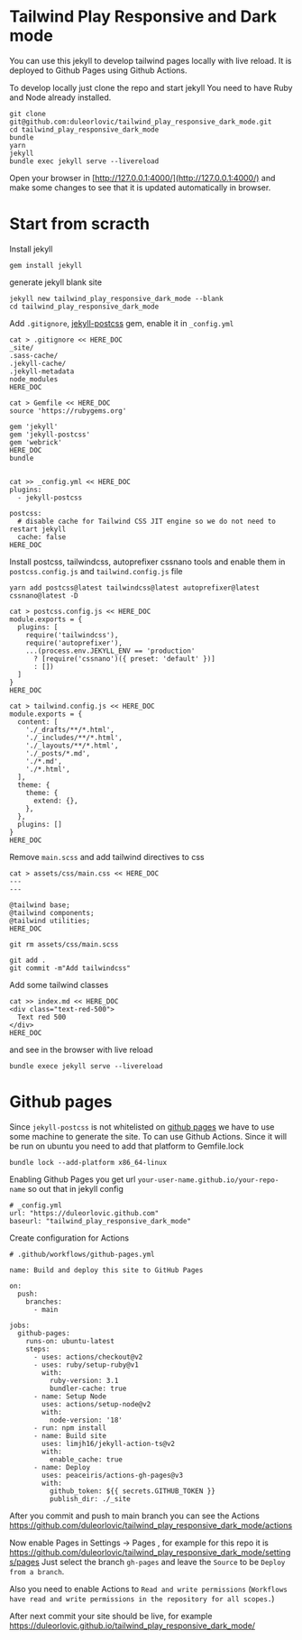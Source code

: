 # Tailwind Play Responsive and Dark mode

You can use this jekyll to develop tailwind pages locally with live reload.
It is deployed to Github Pages using Github Actions.

To develop locally just clone the repo and start jekyll
You need to have Ruby and Node already installed.

```
git clone git@github.com:duleorlovic/tailwind_play_responsive_dark_mode.git
cd tailwind_play_responsive_dark_mode
bundle
yarn
jekyll
bundle exec jekyll serve --livereload
```
Open your browser in [http://127.0.0.1:4000/](http://127.0.0.1:4000/) and make
some changes to see that it is updated automatically in browser.

# Start from scracth

Install jekyll
```
gem install jekyll
```
generate jekyll blank site

```
jekyll new tailwind_play_responsive_dark_mode --blank
cd tailwind_play_responsive_dark_mode
```
Add `.gitignore`, [jekyll-postcss](https://github.com/mhanberg/jekyll-postcss)
gem, enable it in `_config.yml`
```
cat > .gitignore << HERE_DOC
_site/
.sass-cache/
.jekyll-cache/
.jekyll-metadata
node_modules
HERE_DOC

cat > Gemfile << HERE_DOC
source 'https://rubygems.org'

gem 'jekyll'
gem 'jekyll-postcss'
gem 'webrick'
HERE_DOC
bundle


cat >> _config.yml << HERE_DOC
plugins:
  - jekyll-postcss

postcss:
  # disable cache for Tailwind CSS JIT engine so we do not need to restart jekyll
  cache: false
HERE_DOC
```
Install postcss, tailwindcss, autoprefixer cssnano tools and enable them in
`postcss.config.js` and `tailwind.config.js` file
```
yarn add postcss@latest tailwindcss@latest autoprefixer@latest cssnano@latest -D

cat > postcss.config.js << HERE_DOC
module.exports = {
  plugins: [
    require('tailwindcss'),
    require('autoprefixer'),
    ...(process.env.JEKYLL_ENV == 'production'
      ? [require('cssnano')({ preset: 'default' })]
      : [])
  ]
}
HERE_DOC

cat > tailwind.config.js << HERE_DOC
module.exports = {
  content: [
    './_drafts/**/*.html',
    './_includes/**/*.html',
    './_layouts/**/*.html',
    './_posts/*.md',
    './*.md',
    './*.html',
  ],
  theme: {
    theme: {
      extend: {},
    },
  },
  plugins: []
}
HERE_DOC
```
Remove `main.scss` and add tailwind directives to css
```
cat > assets/css/main.css << HERE_DOC
---
---

@tailwind base;
@tailwind components;
@tailwind utilities;
HERE_DOC

git rm assets/css/main.scss

git add .
git commit -m"Add tailwindcss"
```

Add some tailwind classes

```
cat >> index.md << HERE_DOC
<div class="text-red-500">
  Text red 500
</div>
HERE_DOC
```
and see in the browser with live reload
```
bundle exece jekyll serve --livereload
```

# Github pages

Since `jekyll-postcss` is not whitelisted on [github
pages](https://pages.github.com/versions/) we have to use some machine to
generate the site. To can use Github Actions.
Since it will be run on ubuntu you need to add that platform to Gemfile.lock

```
bundle lock --add-platform x86_64-linux
```

Enabling Github Pages you get url `your-user-name.github.io/your-repo-name` so
out that in jekyll config
```
# _config.yml
url: "https://duleorlovic.github.com"
baseurl: "tailwind_play_responsive_dark_mode"
```

Create configuration for Actions
```
# .github/workflows/github-pages.yml

name: Build and deploy this site to GitHub Pages

on:
  push:
    branches:
      - main

jobs:
  github-pages:
    runs-on: ubuntu-latest
    steps:
      - uses: actions/checkout@v2
      - uses: ruby/setup-ruby@v1
        with:
          ruby-version: 3.1
          bundler-cache: true
      - name: Setup Node
        uses: actions/setup-node@v2
        with:
          node-version: '18'
      - run: npm install
      - name: Build site
        uses: limjh16/jekyll-action-ts@v2
        with:
          enable_cache: true
      - name: Deploy
        uses: peaceiris/actions-gh-pages@v3
        with:
          github_token: ${{ secrets.GITHUB_TOKEN }}
          publish_dir: ./_site
```

After you commit and push to main branch you can see the Actions
https://github.com/duleorlovic/tailwind_play_responsive_dark_mode/actions

Now enable Pages in Settings -> Pages , for example for this repo it is
https://github.com/duleorlovic/tailwind_play_responsive_dark_mode/settings/pages
Just select the branch `gh-pages` and leave the `Source` to be `Deploy from a
branch`.

Also you need to enable Actions to `Read and write permissions` (`Workflows have
read and write permissions in the repository for all scopes.`)

After next commit your site should be live, for example
https://duleorlovic.github.io/tailwind_play_responsive_dark_mode/
